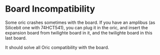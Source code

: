# Board Incompatibility

Some oric crashes sometimes with the board. If you have an amplibus (as Silicebit one with 74HCT541), you can plug it in the oric, and insert the expansion board from twilighte board in it, and the twilighte board in this last board.

It should solve all Oric compatibility with the board.


